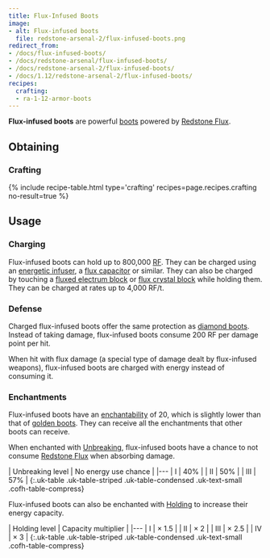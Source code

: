 ```yaml
---
title: Flux-Infused Boots
image:
- alt: Flux-infused boots
  file: redstone-arsenal-2/flux-infused-boots.png
redirect_from:
- /docs/flux-infused-boots/
- /docs/redstone-arsenal/flux-infused-boots/
- /docs/redstone-arsenal-2/flux-infused-boots/
- /docs/1.12/redstone-arsenal-2/flux-infused-boots/
recipes:
  crafting:
  - ra-1-12-armor-boots
---
```


**Flux-infused boots** are powerful
[boots](https://minecraft.gamepedia.com/Boots) powered by [Redstone
Flux](/docs/redstone-flux/).


Obtaining
---------

### Crafting
{% include recipe-table.html type='crafting' recipes=page.recipes.crafting no-result=true %}


Usage
-----

### Charging
Flux-infused boots can hold up to 800,000 [RF](/docs/redstone-flux/). They
can be charged using an [energetic
infuser](../../thermal-expansion/energetic-infuser/), a [flux
capacitor](../../thermal-expansion/flux-capacitor/) or similar. They can also be
charged by touching a [fluxed electrum block](../fluxed-electrum-block/) or
[flux crystal block](../flux-crystal-block) while holding them. They can be
charged at rates up to 4,000 RF/t.

### Defense
Charged flux-infused boots offer the same protection as [diamond
boots](https://minecraft.gamepedia.com/Diamond_Boots). Instead of taking damage,
flux-infused boots consume 200 RF per damage point per hit.

When hit with flux damage (a special type of damage dealt by flux-infused
weapons), flux-infused boots are charged with energy instead of consuming it.

### Enchantments
Flux-infused boots have an
[enchantability](https://minecraft.gamepedia.com/Enchantability) of 20, which is
slightly lower than that of [golden
boots](https://minecraft.gamepedia.com/Golden_Boots). They can receive all the
enchantments that other boots can receive.

When enchanted with [Unbreaking](https://minecraft.gamepedia.com/Unbreaking),
flux-infused boots have a chance to not consume [Redstone
Flux](/docs/redstone-flux/) when absorbing damage.

| Unbreaking level | No energy use chance |
|---
| I | 40% |
| II | 50% |
| III | 57% |
{:.uk-table .uk-table-striped .uk-table-condensed .uk-text-small .cofh-table-compress}

Flux-infused boots can also be enchanted with
[Holding](../../cofh-core/holding/) to increase their energy capacity.

| Holding level | Capacity multiplier |
|---
| I | × 1.5 |
| II | × 2 |
| III | × 2.5 |
| IV | × 3 |
{:.uk-table .uk-table-striped .uk-table-condensed .uk-text-small .cofh-table-compress}
